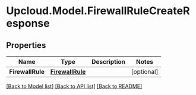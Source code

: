 # Upcloud.Model.FirewallRuleCreateResponse
## Properties

Name | Type | Description | Notes
------------ | ------------- | ------------- | -------------
**FirewallRule** | [**FirewallRule**](FirewallRule.md) |  | [optional] 

[[Back to Model list]](../README.md#documentation-for-models) [[Back to API list]](../README.md#documentation-for-api-endpoints) [[Back to README]](../README.md)

